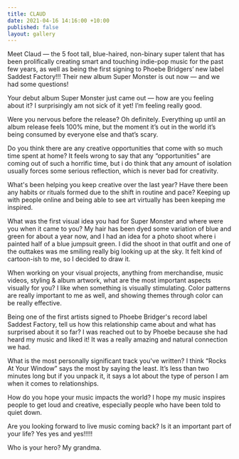 ```yaml
---
title: CLAUD
date: 2021-04-16 14:16:00 +10:00
published: false
layout: gallery
---
```


Meet Claud — the 5 foot tall, blue-haired, non-binary super talent that has been prolifically creating smart and touching indie-pop music for the past few years, as well as being the first signing to Phoebe Bridgers’ new label Saddest Factory!!! Their new album Super Monster is out now — and we had some questions! 

Your debut album Super Monster just came out — how are you feeling about it? 
I surprisingly am not sick of it yet! I’m feeling really good. 

Were you nervous before the release? 
Oh definitely. Everything up until an album release feels 100% mine, but the moment it’s out in the world it’s being consumed by everyone else and that’s scary. 

Do you think there are any creative opportunities that come with so much time spent at home? 
It feels wrong to say that any “opportunities” are coming out of such a horrific time, but i do think that any amount of isolation usually forces some serious reflection, which is never bad for creativity. 

What's been helping you keep creative over the last year? Have there been any habits or rituals formed due to the shift in routine and pace?
Keeping up with people online and being able to see art virtually has been keeping me inspired. 

What was the first visual idea you had for Super Monster and where were you when it came to you? 
My hair has been dyed some variation of blue and green for about a year now, and I had an idea for a photo shoot where i painted half of a blue jumpsuit green. I did the shoot in that outfit and one of the outtakes was me smiling really big looking up at the sky. It felt kind of cartoon-ish to me, so I decided to draw it. 

When working on your visual projects, anything from merchandise, music videos, styling & album artwork, what are the most important aspects visually for you?
I like when something is visually stimulating. Color patterns are really important to me as well, and showing themes through color can be really effective. 

Being one of the first artists signed to Phoebe Bridger's record label  Saddest Factory, tell us how this relationship came about and what has surprised about it so far?
I was reached out to by Phoebe because she had heard my music and liked it! It was a really amazing and natural connection we had. 

What is the most personally significant track you've written? 
I think “Rocks At Your Window” says the most by saying the least. It’s less than two minutes long but if you unpack it, it says a lot about the type of person I am when it comes to relationships. 

How do you hope your music impacts the world? 
I hope my music inspires people to get loud and creative, especially people who have been told to quiet down. 

Are you looking forward to live music coming back? Is it an important part of your life? 
Yes yes and yes!!!!!

Who is your hero? 
My grandma.
